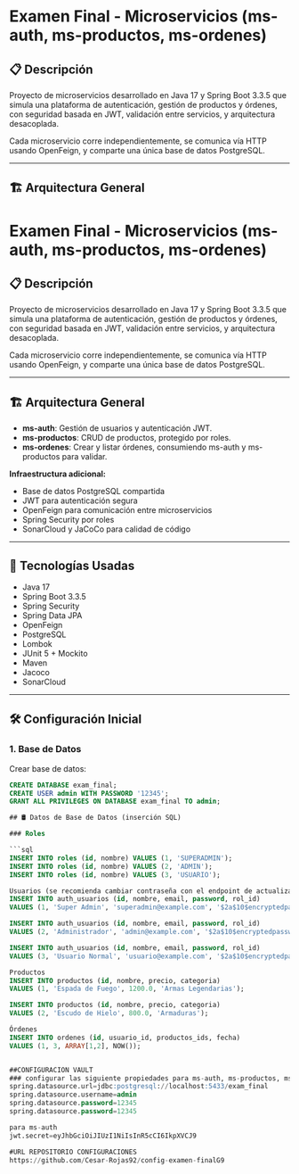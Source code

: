 # Examen Final - Microservicios (ms-auth, ms-productos, ms-ordenes)

## 📋 Descripción

Proyecto de microservicios desarrollado en Java 17 y Spring Boot 3.3.5 que simula una plataforma de autenticación, gestión de productos y órdenes, con seguridad basada en JWT, validación entre servicios, y arquitectura desacoplada.

Cada microservicio corre independientemente, se comunica vía HTTP usando OpenFeign, y comparte una única base de datos PostgreSQL.

---

## 🏗 Arquitectura General

# Examen Final - Microservicios (ms-auth, ms-productos, ms-ordenes)

## 📋 Descripción

Proyecto de microservicios desarrollado en Java 17 y Spring Boot 3.3.5 que simula una plataforma de autenticación, gestión de productos y órdenes, con seguridad basada en JWT, validación entre servicios, y arquitectura desacoplada.

Cada microservicio corre independientemente, se comunica vía HTTP usando OpenFeign, y comparte una única base de datos PostgreSQL.

---

## 🏗 Arquitectura General

- **ms-auth**: Gestión de usuarios y autenticación JWT.
- **ms-productos**: CRUD de productos, protegido por roles.
- **ms-ordenes**: Crear y listar órdenes, consumiendo ms-auth y ms-productos para validar.

**Infraestructura adicional:**
- Base de datos PostgreSQL compartida
- JWT para autenticación segura
- OpenFeign para comunicación entre microservicios
- Spring Security por roles
- SonarCloud y JaCoCo para calidad de código

---

## 🚀 Tecnologías Usadas

- Java 17
- Spring Boot 3.3.5
- Spring Security
- Spring Data JPA
- OpenFeign
- PostgreSQL
- Lombok
- JUnit 5 + Mockito
- Maven
- Jacoco
- SonarCloud

---

## 🛠 Configuración Inicial

### 1. Base de Datos

Crear base de datos:

```sql
CREATE DATABASE exam_final;
CREATE USER admin WITH PASSWORD '12345';
GRANT ALL PRIVILEGES ON DATABASE exam_final TO admin;

## 🛢 Datos de Base de Datos (inserción SQL)

### Roles

```sql
INSERT INTO roles (id, nombre) VALUES (1, 'SUPERADMIN');
INSERT INTO roles (id, nombre) VALUES (2, 'ADMIN');
INSERT INTO roles (id, nombre) VALUES (3, 'USUARIO');

Usuarios (se recomienda cambiar contraseña con el endpoint de actualizar)
INSERT INTO auth_usuarios (id, nombre, email, password, rol_id)
VALUES (1, 'Super Admin', 'superadmin@example.com', '$2a$10$encryptedpassword', 1);

INSERT INTO auth_usuarios (id, nombre, email, password, rol_id)
VALUES (2, 'Administrador', 'admin@example.com', '$2a$10$encryptedpassword', 2);

INSERT INTO auth_usuarios (id, nombre, email, password, rol_id)
VALUES (3, 'Usuario Normal', 'usuario@example.com', '$2a$10$encryptedpassword', 3);

Productos
INSERT INTO productos (id, nombre, precio, categoria)
VALUES (1, 'Espada de Fuego', 1200.0, 'Armas Legendarias');

INSERT INTO productos (id, nombre, precio, categoria)
VALUES (2, 'Escudo de Hielo', 800.0, 'Armaduras');

Órdenes 
INSERT INTO ordenes (id, usuario_id, productos_ids, fecha)
VALUES (1, 3, ARRAY[1,2], NOW());


##CONFIGURACION VAULT
### configurar las siguiente propiedades para ms-auth, ms-productos, ms-ordenes (Con los datos de conexion de DB local)
spring.datasource.url=jdbc:postgresql://localhost:5433/exam_final
spring.datasource.username=admin
spring.datasource.password=12345
spring.datasource.password=12345

para ms-auth
jwt.secret=eyJhbGciOiJIUzI1NiIsInR5cCI6IkpXVCJ9

#URL REPOSITORIO CONFIGURACIONES
https://github.com/Cesar-Rojas92/config-examen-finalG9